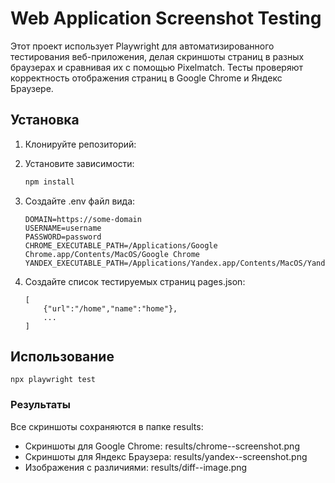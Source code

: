 # Web Application Screenshot Testing

Этот проект использует Playwright для автоматизированного тестирования веб-приложения, делая скриншоты страниц в разных браузерах и сравнивая их с помощью Pixelmatch. Тесты проверяют корректность отображения страниц в Google Chrome и Яндекс Браузере.

## Установка

1. Клонируйте репозиторий:

2. Установите зависимости:
    ```bash
    npm install
    ```
3. Создайте .env файл вида:
    ```
    DOMAIN=https://some-domain
    USERNAME=username
    PASSWORD=password
    CHROME_EXECUTABLE_PATH=/Applications/Google Chrome.app/Contents/MacOS/Google Chrome
    YANDEX_EXECUTABLE_PATH=/Applications/Yandex.app/Contents/MacOS/Yandex
    ```

4. Создайте список тестируемых страниц pages.json:
    ```
    [
        {"url":"/home","name":"home"},
        ...
    ]
    ```

## Использование
```
npx playwright test
```

### Результаты
Все скриншоты сохраняются в папке results:

- Скриншоты для Google Chrome: results/chrome-<page-name>-screenshot.png
- Скриншоты для Яндекс Браузера: results/yandex-<page-name>-screenshot.png
- Изображения с различиями: results/diff-<page-name>-image.png

